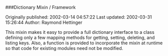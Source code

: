 ###Dictionary Mixin / Framework

Originally published: 2002-03-14 04:57:22
Last updated: 2002-03-31 15:26:44
Author: Raymond Hettinger

This mixin makes it easy to provide a full dictionary interface to a class defining only a few mapping methods for getting, setting, deleting, and listing keys.  Also, a function is provided to incorporate the mixin at runtime so that code for existing modules need not be modified.